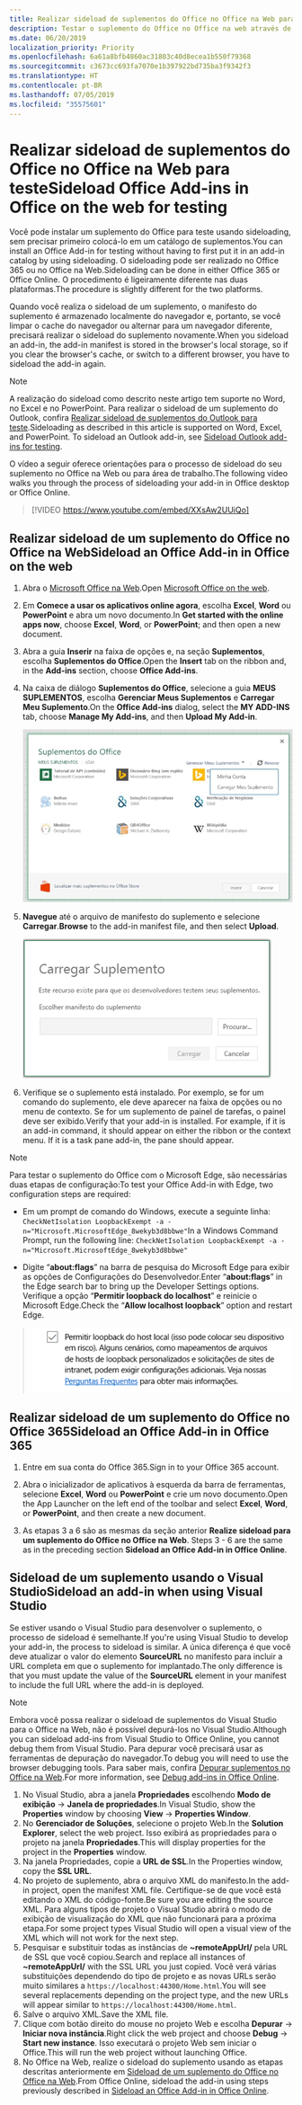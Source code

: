 ```yaml
---
title: Realizar sideload de suplementos do Office no Office na Web para teste
description: Testar o suplemento do Office no Office na web através de sideloading
ms.date: 06/20/2019
localization_priority: Priority
ms.openlocfilehash: 6a61a8bfb4860ac31803c40d8ecea1b550f79368
ms.sourcegitcommit: c3673cc693fa7070e1b397922bd735ba3f9342f3
ms.translationtype: HT
ms.contentlocale: pt-BR
ms.lasthandoff: 07/05/2019
ms.locfileid: "35575601"
---
```

# <a name="sideload-office-add-ins-in-office-on-the-web-for-testing"></a><span data-ttu-id="d980c-103">Realizar sideload de suplementos do Office no Office na Web para teste</span><span class="sxs-lookup"><span data-stu-id="d980c-103">Sideload Office Add-ins in Office on the web for testing</span></span>

<span data-ttu-id="d980c-104">Você pode instalar um suplemento do Office para teste usando sideloading, sem precisar primeiro colocá-lo em um catálogo de suplementos.</span><span class="sxs-lookup"><span data-stu-id="d980c-104">You can install an Office Add-in for testing without having to first put it in an add-in catalog by using sideloading.</span></span> <span data-ttu-id="d980c-105">O sideloading pode ser realizado no Office 365 ou no Office na Web.</span><span class="sxs-lookup"><span data-stu-id="d980c-105">Sideloading can be done in either Office 365 or Office Online.</span></span> <span data-ttu-id="d980c-106">O procedimento é ligeiramente diferente nas duas plataformas.</span><span class="sxs-lookup"><span data-stu-id="d980c-106">The procedure is slightly different for the two platforms.</span></span> 

<span data-ttu-id="d980c-107">Quando você realiza o sideload de um suplemento, o manifesto do suplemento é armazenado localmente do navegador e, portanto, se você limpar o cache do navegador ou alternar para um navegador diferente, precisará realizar o sideload do suplemento novamente.</span><span class="sxs-lookup"><span data-stu-id="d980c-107">When you sideload an add-in, the add-in manifest is stored in the browser's local storage, so if you clear the browser's cache, or switch to a different browser, you have to sideload the add-in again.</span></span>


> [!NOTE]
> <span data-ttu-id="d980c-p102">A realização do sideload como descrito neste artigo tem suporte no Word, no Excel e no PowerPoint. Para realizar o sideload de um suplemento do Outlook, confira [Realizar sideload de suplementos do Outlook para teste](/outlook/add-ins/sideload-outlook-add-ins-for-testing).</span><span class="sxs-lookup"><span data-stu-id="d980c-p102">Sideloading as described in this article is supported on Word, Excel, and PowerPoint. To sideload an Outlook add-in, see [Sideload Outlook add-ins for testing](/outlook/add-ins/sideload-outlook-add-ins-for-testing).</span></span>

<span data-ttu-id="d980c-110">O vídeo a seguir oferece orientações para o processo de sideload do seu suplemento no Office na Web ou para área de trabalho.</span><span class="sxs-lookup"><span data-stu-id="d980c-110">The following video walks you through the process of sideloading your add-in in Office desktop or Office Online.</span></span>


> [!VIDEO https://www.youtube.com/embed/XXsAw2UUiQo]

## <a name="sideload-an-office-add-in-in-office-on-the-web"></a><span data-ttu-id="d980c-111">Realizar sideload de um suplemento do Office no Office na Web</span><span class="sxs-lookup"><span data-stu-id="d980c-111">Sideload an Office Add-in in Office on the web</span></span>

1. <span data-ttu-id="d980c-112">Abra o [Microsoft Office na Web](https://office.live.com/).</span><span class="sxs-lookup"><span data-stu-id="d980c-112">Open [Microsoft Office on the web](https://office.live.com/).</span></span>
    
2. <span data-ttu-id="d980c-113">Em **Comece a usar os aplicativos online agora**, escolha **Excel**, **Word** ou **PowerPoint** e abra um novo documento.</span><span class="sxs-lookup"><span data-stu-id="d980c-113">In  **Get started with the online apps now**, choose  **Excel**,  **Word**, or  **PowerPoint**; and then open a new document.</span></span>
    
3. <span data-ttu-id="d980c-114">Abra a guia **Inserir** na faixa de opções e, na seção **Suplementos**, escolha **Suplementos do Office**.</span><span class="sxs-lookup"><span data-stu-id="d980c-114">Open the  **Insert** tab on the ribbon and, in the **Add-ins** section, choose **Office Add-ins**.</span></span>
    
4. <span data-ttu-id="d980c-115">Na caixa de diálogo **Suplementos do Office**, selecione a guia **MEUS SUPLEMENTOS**, escolha **Gerenciar Meus Suplementos** e **Carregar Meu Suplemento**.</span><span class="sxs-lookup"><span data-stu-id="d980c-115">On the  **Office Add-ins** dialog, select the **MY ADD-INS** tab, choose **Manage My Add-ins**, and then  **Upload My Add-in**.</span></span>
    
    ![A caixa de diálogo Suplementos do Office com um menu suspenso "Gerenciar meus suplementos" no canto superior direito e abaixo o menu suspenso com a opção "Carregar meu suplemento"](../images/office-add-ins-my-account.png)

5.  <span data-ttu-id="d980c-117">**Navegue** até o arquivo de manifesto do suplemento e selecione **Carregar**.</span><span class="sxs-lookup"><span data-stu-id="d980c-117">**Browse** to the add-in manifest file, and then select **Upload**.</span></span>
    
    ![A caixa de diálogo Carregar suplemento com botões para pesquisar, carregar e cancelar.](../images/upload-add-in.png)

6. <span data-ttu-id="d980c-p103">Verifique se o suplemento está instalado. Por exemplo, se for um comando do suplemento, ele deve aparecer na faixa de opções ou no menu de contexto. Se for um suplemento de painel de tarefas, o painel deve ser exibido.</span><span class="sxs-lookup"><span data-stu-id="d980c-p103">Verify that your add-in is installed. For example, if it is an add-in command, it should appear on either the ribbon or the context menu. If it is a task pane add-in, the pane should appear.</span></span>

> [!NOTE]
><span data-ttu-id="d980c-122">Para testar o suplemento do Office com o Microsoft Edge, são necessárias duas etapas de configuração:</span><span class="sxs-lookup"><span data-stu-id="d980c-122">To test your Office Add-in with Edge, two configuration steps are required:</span></span> 
>
> - <span data-ttu-id="d980c-123">Em um prompt de comando do Windows, execute a seguinte linha: `CheckNetIsolation LoopbackExempt -a -n="Microsoft.MicrosoftEdge_8wekyb3d8bbwe"`</span><span class="sxs-lookup"><span data-stu-id="d980c-123">In a Windows Command Prompt, run the following line: `CheckNetIsolation LoopbackExempt -a -n="Microsoft.MicrosoftEdge_8wekyb3d8bbwe"`</span></span>
>
> - <span data-ttu-id="d980c-124">Digite “**about:flags**” na barra de pesquisa do Microsoft Edge para exibir as opções de Configurações do Desenvolvedor.</span><span class="sxs-lookup"><span data-stu-id="d980c-124">Enter “**about:flags**” in the Edge search bar to bring up the Developer Settings options.</span></span>  <span data-ttu-id="d980c-125">Verifique a opção “**Permitir loopback do localhost**” e reinicie o Microsoft Edge.</span><span class="sxs-lookup"><span data-stu-id="d980c-125">Check the “**Allow localhost loopback**” option and restart Edge.</span></span>

>    ![A opção “Permitir loopback do localhost” do Microsoft Edge com a caixa marcada.](../images/allow-localhost-loopback.png)


## <a name="sideload-an-office-add-in-in-office-365"></a><span data-ttu-id="d980c-127">Realizar sideload de um suplemento do Office no Office 365</span><span class="sxs-lookup"><span data-stu-id="d980c-127">Sideload an Office Add-in in Office 365</span></span>

1. <span data-ttu-id="d980c-128">Entre em sua conta do Office 365.</span><span class="sxs-lookup"><span data-stu-id="d980c-128">Sign in to your Office 365 account.</span></span>
    
2. <span data-ttu-id="d980c-129">Abra o inicializador de aplicativos à esquerda da barra de ferramentas, selecione  **Excel**, **Word** ou **PowerPoint** e crie um novo documento.</span><span class="sxs-lookup"><span data-stu-id="d980c-129">Open the App Launcher on the left end of the toolbar and select  **Excel**,  **Word**, or  **PowerPoint**, and then create a new document.</span></span>
    
3. <span data-ttu-id="d980c-130">As etapas 3 a 6 são as mesmas da seção anterior **Realize sideload para um suplemento do Office no Office na Web**. </span><span class="sxs-lookup"><span data-stu-id="d980c-130">Steps 3 - 6 are the same as in the preceding section **Sideload an Office Add-in in Office Online**.</span></span>


## <a name="sideload-an-add-in-when-using-visual-studio"></a><span data-ttu-id="d980c-131">Sideload de um suplemento usando o Visual Studio</span><span class="sxs-lookup"><span data-stu-id="d980c-131">Sideload an add-in when using Visual Studio</span></span>

<span data-ttu-id="d980c-132">Se estiver usando o Visual Studio para desenvolver o suplemento, o processo de sideload é semelhante.</span><span class="sxs-lookup"><span data-stu-id="d980c-132">If you're using Visual Studio to develop your add-in, the process to sideload is similar.</span></span> <span data-ttu-id="d980c-133">A única diferença é que você deve atualizar o valor do elemento **SourceURL** no manifesto para incluir a URL completa em que o suplemento for implantado.</span><span class="sxs-lookup"><span data-stu-id="d980c-133">The only difference is that you must update the value of the **SourceURL** element in your manifest to include the full URL where the add-in is deployed.</span></span>

> [!NOTE]
> <span data-ttu-id="d980c-134">Embora você possa realizar o sideload de suplementos do Visual Studio para o Office na Web, não é possível depurá-los no Visual Studio.</span><span class="sxs-lookup"><span data-stu-id="d980c-134">Although you can sideload add-ins from Visual Studio to Office Online, you cannot debug them from Visual Studio.</span></span> <span data-ttu-id="d980c-135">Para depurar você precisará usar as ferramentas de depuração do navegador.</span><span class="sxs-lookup"><span data-stu-id="d980c-135">To debug you will need to use the browser debugging tools.</span></span> <span data-ttu-id="d980c-136">Para saber mais, confira [Depurar suplementos no Office na Web](debug-add-ins-in-office-online.md).</span><span class="sxs-lookup"><span data-stu-id="d980c-136">For more information, see [Debug add-ins in Office Online](debug-add-ins-in-office-online.md).</span></span>

1. <span data-ttu-id="d980c-137">No Visual Studio, abra a janela **Propriedades** escolhendo **Modo de exibição** -> **Janela de propriedades**.</span><span class="sxs-lookup"><span data-stu-id="d980c-137">In Visual Studio, show the **Properties** window by choosing **View** -> **Properties Window**.</span></span>
2. <span data-ttu-id="d980c-138">No **Gerenciador de Soluções**, selecione o projeto Web.</span><span class="sxs-lookup"><span data-stu-id="d980c-138">In the **Solution Explorer**, select the web project.</span></span> <span data-ttu-id="d980c-139">Isso exibirá as propriedades para o projeto na janela **Propriedades**.</span><span class="sxs-lookup"><span data-stu-id="d980c-139">This will display properties for the project in the **Properties** window.</span></span>
3. <span data-ttu-id="d980c-140">Na janela Propriedades, copie a **URL de SSL**.</span><span class="sxs-lookup"><span data-stu-id="d980c-140">In the Properties window, copy the **SSL URL**.</span></span>
4. <span data-ttu-id="d980c-141">No projeto de suplemento, abra o arquivo XML do manifesto.</span><span class="sxs-lookup"><span data-stu-id="d980c-141">In the add-in project, open the manifest XML file.</span></span> <span data-ttu-id="d980c-142">Certifique-se de que você está editando o XML do código-fonte.</span><span class="sxs-lookup"><span data-stu-id="d980c-142">Be sure you are editing the source XML.</span></span> <span data-ttu-id="d980c-143">Para alguns tipos de projeto o Visual Studio abrirá o modo de exibição de visualização do XML que não funcionará para a próxima etapa.</span><span class="sxs-lookup"><span data-stu-id="d980c-143">For some project types Visual Studio will open a visual view of the XML which will not work for the next step.</span></span>
5. <span data-ttu-id="d980c-144">Pesquisar e substituir todas as instâncias de **~remoteAppUrl/** pela URL de SSL que você copiou.</span><span class="sxs-lookup"><span data-stu-id="d980c-144">Search and replace all instances of **~remoteAppUrl/** with the SSL URL you just copied.</span></span> <span data-ttu-id="d980c-145">Você verá várias substituições dependendo do tipo de projeto e as novas URLs serão muito similares a `https://localhost:44300/Home.html`.</span><span class="sxs-lookup"><span data-stu-id="d980c-145">You will see several replacements depending on the project type, and the new URLs will appear similar to `https://localhost:44300/Home.html`.</span></span>
6. <span data-ttu-id="d980c-146">Salve o arquivo XML.</span><span class="sxs-lookup"><span data-stu-id="d980c-146">Save the XML file.</span></span>
7. <span data-ttu-id="d980c-147">Clique com botão direito do mouse no projeto Web e escolha **Depurar** -> **Iniciar nova instância**.</span><span class="sxs-lookup"><span data-stu-id="d980c-147">Right click the web project and choose **Debug** -> **Start new instance**.</span></span> <span data-ttu-id="d980c-148">Isso executará o projeto Web sem iniciar o Office.</span><span class="sxs-lookup"><span data-stu-id="d980c-148">This will run the web project without launching Office.</span></span>
8. <span data-ttu-id="d980c-149">No Office na Web, realize o sideload do suplemento usando as etapas descritas anteriormente em [Sideload de um suplemento do Office no Office na Web](#sideload-an-office-add-in-in-office-on-the-web).</span><span class="sxs-lookup"><span data-stu-id="d980c-149">From Office Online, sideload the add-in using steps previously described in [Sideload an Office Add-in in Office Online](#sideload-an-office-add-in-in-office-on-the-web).</span></span>
